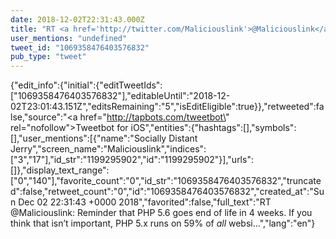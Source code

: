 ```yaml
---
date: 2018-12-02T22:31:43.000Z
title: "RT <a href='http://twitter.com/Maliciouslink'>@Maliciouslink</a>: Reminder that PHP 5.6 goes end of life in 4 weeks. If you think that isn’t important, PHP 5.x runs on 59% of *all* websi…″"
user_mentions: "undefined"
tweet_id: "1069358476403576832"
pub_type: "tweet"
---
```

{"edit_info":{"initial":{"editTweetIds":["1069358476403576832"],"editableUntil":"2018-12-02T23:01:43.151Z","editsRemaining":"5","isEditEligible":true}},"retweeted":false,"source":"<a href=\"http://tapbots.com/tweetbot\" rel=\"nofollow\">Tweetbot for iΟS</a>","entities":{"hashtags":[],"symbols":[],"user_mentions":[{"name":"Socially Distant Jerry","screen_name":"Maliciouslink","indices":["3","17"],"id_str":"1199295902","id":"1199295902"}],"urls":[]},"display_text_range":["0","140"],"favorite_count":"0","id_str":"1069358476403576832","truncated":false,"retweet_count":"0","id":"1069358476403576832","created_at":"Sun Dec 02 22:31:43 +0000 2018","favorited":false,"full_text":"RT @Maliciouslink: Reminder that PHP 5.6 goes end of life in 4 weeks. If you think that isn’t important, PHP 5.x runs on 59% of *all* websi…","lang":"en"}
